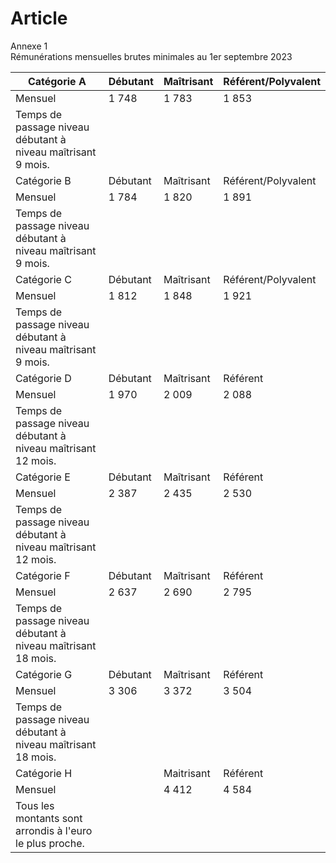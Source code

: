 # Article

Annexe 1  
 Rémunérations mensuelles brutes minimales au 1er septembre 2023

  


| Catégorie A | Débutant | Maîtrisant | Référent/Polyvalent |
| --- | --- | --- | --- |
| Mensuel | 1 748 | 1 783 | 1 853 |
| Temps de passage niveau débutant à niveau maîtrisant 9 mois. |
| Catégorie B | Débutant | Maîtrisant | Référent/Polyvalent |
| Mensuel | 1 784 | 1 820 | 1 891 |
| Temps de passage niveau débutant à niveau maîtrisant 9 mois. |
| Catégorie C | Débutant | Maîtrisant | Référent/Polyvalent |
| Mensuel | 1 812 | 1 848 | 1 921 |
| Temps de passage niveau débutant à niveau maîtrisant 9 mois. |
| Catégorie D | Débutant | Maîtrisant | Référent |
| Mensuel | 1 970 | 2 009 | 2 088 |
| Temps de passage niveau débutant à niveau maîtrisant 12 mois. |
| Catégorie E | Débutant | Maîtrisant | Référent |
| Mensuel | 2 387 | 2 435 | 2 530 |
| Temps de passage niveau débutant à niveau maîtrisant 12 mois. |
| Catégorie F | Débutant | Maîtrisant | Référent |
| Mensuel | 2 637 | 2 690 | 2 795 |
| Temps de passage niveau débutant à niveau maîtrisant 18 mois. |
| Catégorie G | Débutant | Maîtrisant | Référent |
| Mensuel | 3 306 | 3 372 | 3 504 |
| Temps de passage niveau débutant à niveau maîtrisant 18 mois. |
| Catégorie H |  | Maitrisant | Référent |
| Mensuel |  | 4 412 | 4 584 |
| Tous les montants sont arrondis à l'euro le plus proche. |

  
